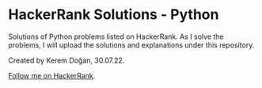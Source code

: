 # HackerRank Solutions - Python
Solutions of Python problems listed on HackerRank. As I solve the problems, I will upload the solutions and explanations under this repository.

Created by Kerem Doğan, 30.07.22.

[Follow me on HackerRank](https://www.hackerrank.com/dogankkerem?hr_r=1).
